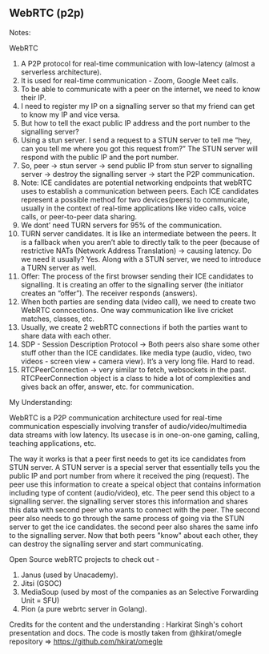 ## WebRTC (p2p)

Notes: 

WebRTC

1. A P2P protocol for real-time communication with low-latency (almost a serverless architecture). 
2. It is used for real-time communication - Zoom, Google Meet calls.
3. To be able to communicate with a peer on the internet, we need to know their IP. 
4. I need to register my IP on a signalling server so that my friend can get to know my IP and vice versa. 
5. But how to tell the exact public IP address and the port number to the signalling server?
6. Using a stun server. I send a request to a STUN server to tell me “hey, can you tell me where you got this request from?” The STUN server will respond with the public IP and the port number. 
7. So, peer -> stun server -> send public IP from stun server to signalling server -> destroy the signalling server -> start the P2P communication. 
8. Note: ICE candidates are potential networking endpoints that webRTC uses to establish a communication between peers. Each ICE candidates represent a possible method for two devices(peers) to communicate, usually in the context of real-time applications like video calls, voice calls, or peer-to-peer data sharing. 
9. We dont’ need TURN servers for 95% of the communication. 
10. TURN server candidates. It is like an intermediate between the peers. It is a fallback when you aren’t able to directly talk to the peer (because of restrictive NATs (Network Address Translation) -> causing latency. Do we need it usually? Yes. Along with a STUN server, we need to introduce a TURN server as well. 
11. Offer: The process of the first browser sending their ICE candidates to signalling. It is creating an offer to the signalling server (the initiator creates an “offer”). The receiver responds (answers). 
12. When both parties are sending data (video call), we need to create two WebRTC conncections. One way communication like live cricket matches, classes, etc. 
13. Usually, we create 2 webRTC connections if both the parties want to share data with each other. 
14. SDP - Session Description Protocol -> Both peers also share some other stuff other than the ICE candidates. like media type (audio, video, two videos - screen view + camera view). It’s a very long file. Hard to read. 
15. RTCPeerConnection -> very similar to fetch, websockets in the past. RTCPeerConnection object is a class to hide a lot of complexities and gives back an offer, answer, etc. for communication.


My Understanding: 

WebRTC is a P2P communication architecture used for real-time communication espescially involving transfer of audio/video/multimedia data streams with low latency. Its usecase is in one-on-one gaming, calling, teaching applications, etc. 

The way it works is that a peer first needs to get its ice candidates from STUN server. A STUN server is a special server that essentially tells you the public IP and port number from where it received the ping (request). The peer use this information to create a speical object that contains information including type of content (audio/video), etc. The peer send this object to a signalling server. the signalling server stores this information and shares this data with second peer who wants to connect with the peer. The second peer also needs to go through the same process of going via the STUN server to get the ice candidates. the second peer also shares the same info to the signalling server. Now that both peers "know" about each other, they can destroy the signalling server and start communicating.

Open Source webRTC projects to check out - 

1. Janus (used by Unacademy).
2. Jitsi (GSOC)
3. MediaSoup (used by most of the companies as an Selective Forwarding Unit = SFU)
4. Pion (a pure webrtc server in Golang).




Credits for the content and the understanding : Harkirat Singh's cohort presentation and docs. The code is mostly taken from @hkirat/omegle repository => https://github.com/hkirat/omegle

